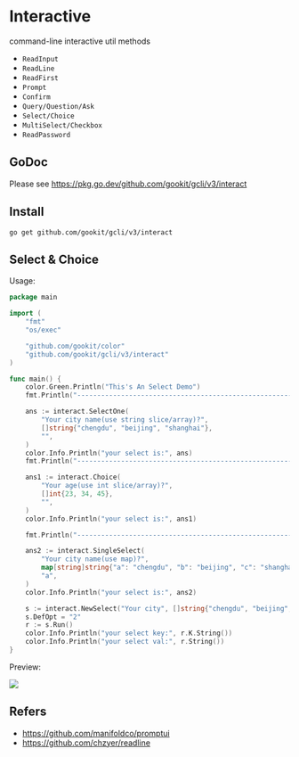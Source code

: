 # Interactive

command-line interactive util methods

- `ReadInput`
- `ReadLine`
- `ReadFirst`
- `Prompt`
- `Confirm`
- `Query/Question/Ask`
- `Select/Choice`
- `MultiSelect/Checkbox`
- `ReadPassword`

## GoDoc

Please see https://pkg.go.dev/github.com/gookit/gcli/v3/interact

## Install

```shell
go get github.com/gookit/gcli/v3/interact
```

## Select & Choice

Usage:

```go
package main

import (
	"fmt"
	"os/exec"

	"github.com/gookit/color"
	"github.com/gookit/gcli/v3/interact"
)

func main() {
	color.Green.Println("This's An Select Demo")
	fmt.Println("----------------------------------------------------------")

	ans := interact.SelectOne(
		"Your city name(use string slice/array)?",
		[]string{"chengdu", "beijing", "shanghai"},
		"",
	)
	color.Info.Println("your select is:", ans)
	fmt.Println("----------------------------------------------------------")

	ans1 := interact.Choice(
		"Your age(use int slice/array)?",
		[]int{23, 34, 45},
		"",
	)
	color.Info.Println("your select is:", ans1)

	fmt.Println("----------------------------------------------------------")

	ans2 := interact.SingleSelect(
		"Your city name(use map)?",
		map[string]string{"a": "chengdu", "b": "beijing", "c": "shanghai"},
		"a",
	)
	color.Info.Println("your select is:", ans2)

	s := interact.NewSelect("Your city", []string{"chengdu", "beijing", "shanghai"})
	s.DefOpt = "2"
	r := s.Run()
	color.Info.Println("your select key:", r.K.String())
	color.Info.Println("your select val:", r.String())
}
```

Preview:

![](images/select.png)

## Refers

- https://github.com/manifoldco/promptui
- https://github.com/chzyer/readline
